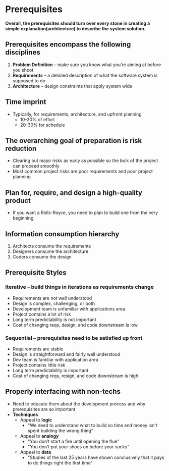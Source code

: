 # Prerequisites

**Overall, the prerequisites should turn over every stone in creating a simple explanation(architecture) to describe the system solution.**

## Prerequisites encompass the following disciplines

1. **Problem Definition** – make sure you know what you’re aiming at before you shoot
2. **Requirements** – a detailed description of what the software system is supposed to do
3. **Architecture** – design constraints that apply system wide

## Time imprint

* Typically, for requirements, architecture, and upfront planning
  * 10-20% of effort
  * 20-30% for schedule

## The overarching goal of preparation is risk reduction

* Clearing out major risks as early as possible so the bulk of the project can proceed smoothly
* Most common project risks are poor requirements and poor project planning

## Plan for, require, and design a high-quality product

* If you want a Rolls-Royce, you need to plan to build one from the very beginning.

## Information consumption hierarchy

1. Architects consume the requirements
2. Designers consume the architecture
3. Coders consume the design

## Prerequisite Styles

### Iterative – build things in iterations as requirements change

* Requirements are not well understood
* Design is complex, challenging, or both
* Development team is unfamiliar with applications area
* Project contains a lot of risk
* Long term predictability is not important
* Cost of changing reqs, design, and code downstream is low

### Sequential – prerequisites need to be satisfied up front

* Requirements are stable
* Design is straightforward and fairly well understood
* Dev team is familiar with application area
* Project contains little risk
* Long term predictability is important
* Cost of changing reqs, resign, and code downstream is high.

## Properly interfacing with non-techs

* Need to educate them about the development process and why prerequisites are so important
* **Techniques**
  * Appeal to **logic**  
    * "We need to understand what to build so time and money isn’t spent building the wrong thing"
  * Appeal to **analogy**
    * "You don’t start a fire until opening the flue"
    * "You don’t put your shoes on before your socks"
  * Appeal to **data**
    * "Studies of the last 25 years have shown conclusively that it pays to do things right the first time"
